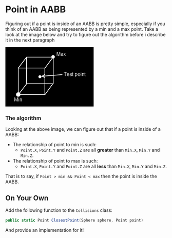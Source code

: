 # Point in AABB

Figuring out if a point is inside of an AABB is pretty simple, especially if you think of an AABB as being represented by a min and a max point. Take a look at the image below and try to figure out the algorithm before i describe it in the next paragraph

![P_AABB](pointinaabb.png)

### The algorithm

Looking at the above image, we can figure out that if a point is inside of a AABB:

* The relationship of point to min is such:
  * ```Point.X```, ```Point.Y``` and ```Point.Z``` are all __greater__ than ```Min.X```, ```Min.Y``` and ```Min.Z```.
* The relationship of point to max is such: 
  * ```Point.X```, ```Point.Y``` and ```Point.Z``` are all __less__ than ```Min.X```, ```Min.Y``` and ```Min.Z```.

That is to say, if ```Point > min && Point < max``` then the point is inside the AABB.

## On Your Own

Add the following function to the ```Collisions``` class:

```cs
public static Point ClosestPoint(Sphere sphere, Point point)
```

And provide an implementation for it!